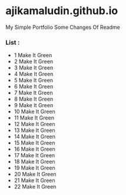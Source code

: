 # ajikamaludin.github.io

My Simple Portfolio
Some Changes Of Readme

### List :
- 1 Make It Green
- 2 Make It Green
- 3 Make It Green
- 4 Make It Green
- 5 Make It Green
- 6 Make It Green
- 7 Make It Green
- 8 Make It Green
- 9 Make It Green
- 10 Make It Green
- 11 Make It Green
- 12 Make It Green
- 13 Make It Green
- 14 Make It Green
- 15 Make It Green
- 16 Make It Green
- 17 Make It Green
- 18 Make It Green
- 19 Make It Green
- 20 Make It Green
- 21 Make It Green
- 22 Make It Green 
